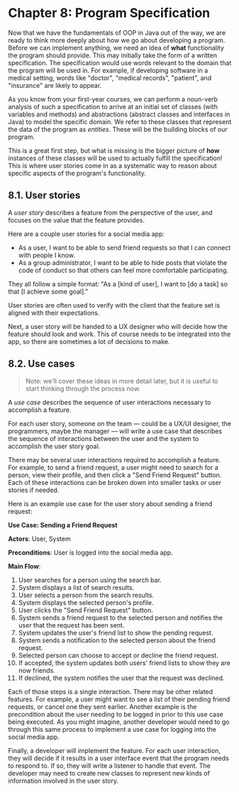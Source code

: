 # Chapter 8: Program Specification

Now that we have the fundamentals of OOP in Java out of the way, we are ready to think more deeply about how we go about developing a program.
Before we can implement anything, we need an idea of **what** functionality the program should provide. This may initially take the form of a written specification. The specification would use words relevant to the domain that the program will be used in.
For example, if developing software in a medical setting, words like "doctor", "medical records", "patient", and "insurance" are likely to appear.

As you know from your first-year courses, we can perform a noun-verb analysis of such a specification to arrive at an initial set of classes (with variables and methods) and abstractions (abstract classes and interfaces in Java) to model the specific domain. We refer to these classes that represent the data of the program as _entities_. These will be the building blocks of our program.

This is a great first step, but what is missing is the bigger picture of **how** instances of these classes will be used to actually fulfill the specification!
This is where user stories come in as a systematic way to reason about specific aspects of the program's functionality.

## 8.1. User stories

A _user story_ describes a feature from the perspective of the user, and focuses on the value that the feature provides.

Here are a couple user stories for a social media app:

* As a user, I want to be able to send friend requests so that I can connect with people I know.
* As a group administrator, I want to be able to hide posts that violate the code of conduct so that others can feel more comfortable participating.

They all follow a simple format: "As a [kind of user], I want to [do a task] so that [I achieve some goal]."

User stories are often used to verify with the client that the feature set is aligned with their expectations.

Next, a user story will be handed to a UX designer who will decide how the feature should look and work. This of course needs to be integrated into the app, so there are sometimes a lot of decisions to make.

## 8.2. Use cases

> Note: we'll cover these ideas in more detail later, but it is useful to start thinking through the process now.

A _use case_ describes the sequence of user interactions necessary to accomplish a feature.

For each user story, someone on the team — could be a UX/UI designer, the programmers, maybe the manager — will write a use case that describes the sequence of interactions between the user and the system to accomplish the user story goal.

There may be several user interactions required to accomplish a feature. For example, to send a friend request, a user might need to search for a person, view their profile, and then click a "Send Friend Request" button. Each of these interactions can be broken down into smaller tasks or user stories if needed.

Here is an example use case for the user story about sending a friend request:

**Use Case: Sending a Friend Request**

**Actors**: User, System

**Preconditions**: User is logged into the social media app.

**Main Flow**:
1. User searches for a person using the search bar.
2. System displays a list of search results.
3. User selects a person from the search results.
4. System displays the selected person's profile.
5. User clicks the "Send Friend Request" button.
6. System sends a friend request to the selected person and notifies the user that the request has been sent.
7. System updates the user's friend list to show the pending request.
8. System sends a notification to the selected person about the friend request.
9. Selected person can choose to accept or decline the friend request.
10. If accepted, the system updates both users' friend lists to show they are now friends.
11. If declined, the system notifies the user that the request was declined.

Each of those steps is a single interaction. There may be other related features.
For example, a user might want to see a list of their pending friend requests, or cancel one they sent earlier.
Another example is the precondition about the user needing to be logged in prior to this use case being executed.
As you might imagine, another developer would need to go through this same process to implement a use case for
logging into the social media app.

Finally, a developer will implement the feature. For each user interaction, they will decide if it results in a user interface event that the program needs to respond to. If so, they will write a listener to handle that event.
The developer may need to create new classes to represent new kinds of information involved in the user story.
